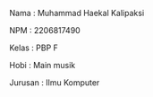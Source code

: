 Nama : Muhammad Haekal Kalipaksi

NPM : 2206817490

Kelas : PBP F

Hobi : Main musik

Jurusan : Ilmu Komputer

